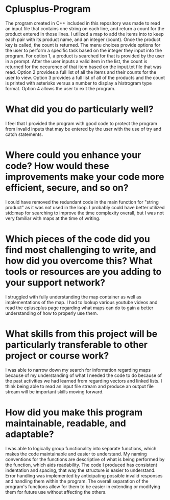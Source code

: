 # Cplusplus-Program
The program created in C++ included in this repository was made to read an input file that contains one string on each line, and return a count for the product entered in those lines. I utilized a map to add the items into to keep each pair with its product name, and an integer (count). Once the product key is called, the count is returned. The menu choices provide options for the user to perform a specific task based on the integer they input into the program. For option 1, a product is searched for that is provided by the user in a prompt. After the user inputs a valid item in the list, the count is returned for the occurence of that item based on the input.txt file that was read. Option 2 provides a full list of all the items and their counts for the user to view. Option 3 provides a full list of all of the products and the count is printed with asterisks versus a number to display a histrogram type format. Option 4 allows the user to exit the program. 

# What did you do particularly well?
I feel that I provided the program with good code to protect the program from invalid inputs that may be entered by the user with the use of try and catch statements.

# Where could you enhance your code? How would these improvements make your code more efficient, secure, and so on?
I could have removed the redundant code in the main function for "string product" as it was not used in the loop. I probably could have better utilized std::map for searching to improve the time complexity overall, but I was not very familiar with maps at the time of writing. 

# Which pieces of the code did you find most challenging to write, and how did you overcome this? What tools or resources are you adding to your support network?
I struggled with fully understanding the map container as well as implementations of the map. I had to lookup various youtube videos and read the cpluscplus page regarding what maps can do to gain a better understanding of how to properly use them. 

# What skills from this project will be particularly transferable to other project or course work?
I was able to narrow down my search for information regarding maps because of my understanding of what I needed the code to do because of the past activities we had learned from regarding vectors and linked lists. I think being able to read an input file stream and produce an output file stream will be important skills moving forward.

# How did you make this program maintainable, readable, and adaptable?
I was able to logically group functionality into separate functions, which makes the code maintainable and easier to understand. My naming conventions for the functions are descriptive of what is being performed by the function, which aids readability. The code I produced has consistent indentation and spacing, that way the structure is easier to understand. Error handling was implemented by anticipating possible invalid responses and handling them within the program. The overall separation of the program's functions allow for them to be easier in extending or modifying them for future use without affecting the others. 
